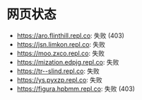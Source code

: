# 网页状态
- https://aro.flinthill.repl.co: 失败 (403)
- https://jsn.limkon.repl.co: 失败
- https://moo.zxco.repl.co: 失败
- https://mization.edpjg.repl.co: 失败
- https://tr--slind.repl.co: 失败
- https://ys.pyxzp.repl.co: 失败
- https://figura.hpbmm.repl.co: 失败 (403)
